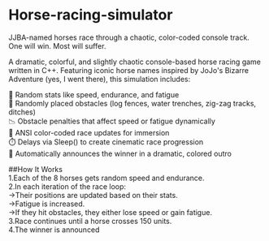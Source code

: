 # Horse-racing-simulator
JJBA-named horses race through a chaotic, color-coded console track. One will win. Most will suffer.

A dramatic, colorful, and slightly chaotic console-based horse racing game written in C++.
Featuring iconic horse names inspired by JoJo's Bizarre Adventure (yes, I went there), this simulation includes:  

🎲 Random stats like speed, endurance, and fatigue  
🚧 Randomly placed obstacles (log fences, water trenches, zig-zag tracks, ditches)  
📉 Obstacle penalties that affect speed or fatigue dynamically  
🎨 ANSI color-coded race updates for immersion  
⏱️ Delays via Sleep() to create cinematic race progression  
👑 Automatically announces the winner in a dramatic, colored outro  

##How It Works  
1.Each of the 8 horses gets random speed and endurance.  
2.In each iteration of the race loop:  
 ->Their positions are updated based on their stats.  
 ->Fatigue is increased.  
 ->If they hit obstacles, they either lose speed or gain fatigue.  
3.Race continues until a horse crosses 150 units.  
4.The winner is announced   
